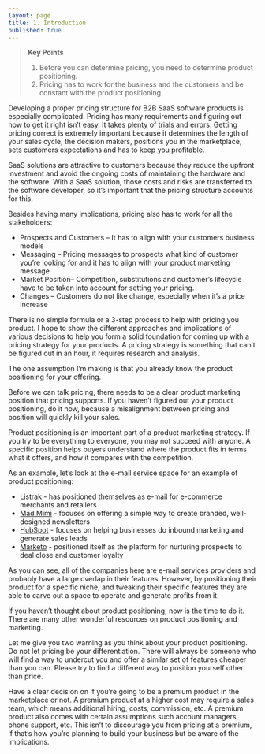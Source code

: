 ```yaml
---
layout: page
title: 1. Introduction
published: true
---
```


> **Key Points**
> 1.   Before you can determine pricing, you need to determine product positioning.
> 2.   Pricing has to work for the business and the customers and be constant with the product positioning.

Developing a proper pricing structure for B2B SaaS software products is especially complicated. Pricing has many requirements and figuring out how to get it right isn’t easy. It takes plenty of trials and errors. Getting pricing correct is extremely important because it determines the length of your sales cycle, the decision makers, positions you in the marketplace, sets customers expectations and has to keep you profitable.

SaaS solutions are attractive to customers because they reduce the upfront investment and avoid the ongoing costs of maintaining the hardware and the software. With a SaaS solution, those costs and risks are transferred to the software developer, so it’s important that the pricing structure accounts for this.

Besides having many implications, pricing also has to work for all the stakeholders:

- Prospects and Customers – It has to align with your customers business models
- Messaging – Pricing messages to prospects what kind of customer you’re looking for and it has to align with your product marketing message
- Market Position– Competition, substitutions and customer’s lifecycle have to be taken into account for setting your pricing. 
- Changes – Customers do not like change, especially when it’s a price increase

There is no simple formula or a 3-step process to help with pricing you product. I hope to show the different approaches and implications of various decisions to help you form a solid foundation for coming up with a pricing strategy for your products.  A pricing strategy is something that can’t be figured out in an hour, it requires research and analysis. 

The one assumption I’m making is that you already know the product positioning for your offering.

Before we can talk pricing, there needs to be a clear product marketing position that pricing supports. If you haven’t figured out your product positioning, do it now, because a misalignment between pricing and position will quickly kill your sales.

Product positioning is an important part of a product marketing strategy.  If you try to be everything to everyone, you may not succeed with anyone.  A specific position helps buyers understand where the product fits in terms what it offers, and how it compares with the competition. 

As an example, let’s look at the e-mail service space for an example of product positioning:

- [Listrak](http://www.listrak.com) -  has positioned themselves as e-mail for e-commerce merchants and retailers
- [Mad Mimi](http://www.madmimi.com) - focuses on offering a simple way to create branded, well-designed newsletters
- [HubSpot](http://www.hubspot.com) - focuses on helping businesses do inbound marketing and generate sales leads
- [Marketo](http://www.marketo.com) - positioned itself as the platform for nurturing prospects to deal close and customer loyalty

As you can see, all of the companies here are e-mail services providers and probably have a large overlap in their features. However, by positioning their product for a specific niche, and tweaking their specific features they are able to carve out a space to operate and generate profits from it.

If you haven’t thought about product positioning, now is the time to do it.  There are many other wonderful resources on product positioning and marketing.

Let me give you two warning as you think about your product positioning. Do not let pricing be your differentiation. There will always be someone who will find a way to undercut you and offer a similar set of features cheaper than you can.  Please try to find a different way to position yourself other than price.

Have a clear decision on if you’re going to be a premium product in the marketplace or not.  A premium product at a higher cost may require a sales team, which means additional hiring, costs, commission, etc. A premium product also comes with certain assumptions such account managers, phone support, etc. This isn’t to discourage you from pricing at a premium, if that’s how you’re planning to build your business but be aware of the implications.
